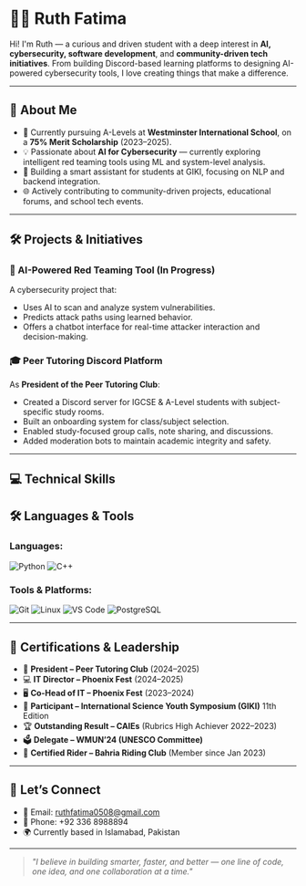 # 👩‍💻 Ruth Fatima

Hi! I'm Ruth — a curious and driven student with a deep interest in **AI, cybersecurity, software development**, and **community-driven tech initiatives**. From building Discord-based learning platforms to designing AI-powered cybersecurity tools, I love creating things that make a difference.

---

## 🌟 About Me

- 🏫 Currently pursuing A-Levels at **Westminster International School**, on a **75% Merit Scholarship** (2023–2025).
- 💡 Passionate about **AI for Cybersecurity** — currently exploring intelligent red teaming tools using ML and system-level analysis.
- 🧠 Building a smart assistant for students at GIKI, focusing on NLP and backend integration.
- 🌐 Actively contributing to community-driven projects, educational forums, and school tech events.

---

## 🛠️ Projects & Initiatives

### 📌 AI-Powered Red Teaming Tool (In Progress)
A cybersecurity project that:
- Uses AI to scan and analyze system vulnerabilities.
- Predicts attack paths using learned behavior.
- Offers a chatbot interface for real-time attacker interaction and decision-making.

### 🎓 Peer Tutoring Discord Platform
As **President of the Peer Tutoring Club**:
- Created a Discord server for IGCSE & A-Level students with subject-specific study rooms.
- Built an onboarding system for class/subject selection.
- Enabled study-focused group calls, note sharing, and discussions.
- Added moderation bots to maintain academic integrity and safety.

---

## 💻 Technical Skills

## 🛠️ Languages & Tools

### Languages:
![Python](https://img.shields.io/badge/Python-3670A0?style=for-the-badge&logo=python&logoColor=ffdd54)
![C++](https://img.shields.io/badge/C%2B%2B-00599C?style=for-the-badge&logo=c%2B%2B&logoColor=white)

### Tools & Platforms:
![Git](https://img.shields.io/badge/Git-F05032?style=for-the-badge&logo=git&logoColor=white)
![Linux](https://img.shields.io/badge/Linux-FCC624?style=for-the-badge&logo=linux&logoColor=black)
![VS Code](https://img.shields.io/badge/VS--Code-007ACC?style=for-the-badge&logo=visual-studio-code&logoColor=white)
![PostgreSQL](https://img.shields.io/badge/PostgreSQL-336791?style=for-the-badge&logo=postgresql&logoColor=white)

---

## 📄 Certifications & Leadership

- 🎤 **President – Peer Tutoring Club** (2024–2025)
- 💻 **IT Director – Phoenix Fest** (2024–2025)
- 🖥️ **Co-Head of IT – Phoenix Fest** (2023–2024)
- 🧪 **Participant – International Science Youth Symposium (GIKI)** 11th Edition
- 🏆 **Outstanding Result – CAIEs** (Rubrics High Achiever 2022–2023)
- 🗳️ **Delegate – WMUN’24 (UNESCO Committee)**
- 🐎 **Certified Rider – Bahria Riding Club** (Member since Jan 2023)

---

## 💬 Let’s Connect

- 📧 Email: [ruthfatima0508@gmail.com](mailto:ruthfatima0508@gmail.com)
- 📱 Phone: +92 336 8988894
- 🌍 Currently based in Islamabad, Pakistan

---

> *"I believe in building smarter, faster, and better — one line of code, one idea, and one collaboration at a time."*
